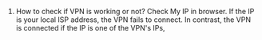 1. How to check if VPN is working or not?
Check My IP in browser. If the IP is your local ISP address, the VPN fails to connect. In contrast, the VPN is connected if the IP is one of the VPN's IPs,          


